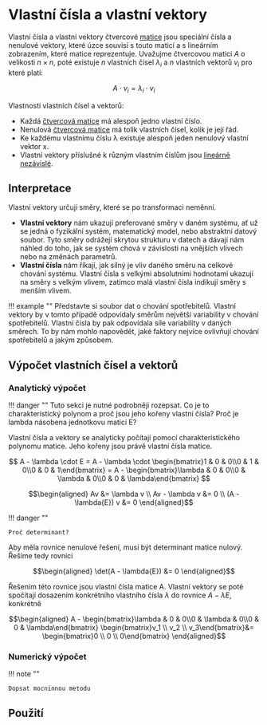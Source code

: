# Vlastní čísla a vlastní vektory
Vlastní čísla a vlastní vektory čtvercové [matice](matice.md) jsou speciální čísla a nenulové vektory, které úzce souvisí s touto maticí a s lineárním zobrazením, které matice reprezentuje. Uvažujme čtvercovou matici $A$ o velikosti $n\times{n}$, poté existuje $n$ vlastních čísel $\lambda_{i}$ a $n$ vlastních vektorů $v_{i}$ pro které platí:

$$
A \cdot v_{i} = \lambda_{i} \cdot v_{i}
$$

Vlastnosti vlastních čísel a vektorů:

- Každá [čtvercová matice](matice.md) má alespoň jedno vlastní číslo.
- Nenulová [čtvercová matice](matice.md) má tolik vlastních čísel, kolik je její řád.
- Ke každému vlastnímu číslu λ existuje alespoň jeden nenulový vlastní vektor x.
- Vlastní vektory příslušné k různým vlastním číslům jsou [lineárně nezávislé](vektorove_prostory.md#lineární-závislost).

## Interpretace 
Vlastní vektory určují směry, které se po transformaci neměnní. 

- __Vlastní vektory__ nám ukazují preferované směry v daném systému, ať už se jedná o fyzikální systém, matematický model, nebo abstraktní datový soubor. Tyto směry odrážejí skrytou strukturu v datech a dávají nám náhled do toho, jak se systém chová v závislosti na vnějších vlivech nebo na změnách parametrů.
- __Vlastní čísla__ nám říkají, jak silný je vliv daného směru na celkové chování systému. Vlastní čísla s velkými absolutními hodnotami ukazují na směry s velkým vlivem, zatímco malá vlastní čísla indikují směry s menším vlivem.

!!! example ""
    Představte si soubor dat o chování spotřebitelů. Vlastní vektory by v tomto případě odpovídaly směrům největší variability v chování spotřebitelů. Vlastní čísla by pak odpovídala síle variability v daných směrech. To by nám mohlo napovědět, jaké faktory nejvíce ovlivňují chování spotřebitelů a jakým způsobem.

## Výpočet vlastních čísel a vektorů
### Analytický výpočet
!!! danger ""
    Tuto sekci je nutné podrobněji rozepsat. Co je to charakteristický polynom a proč jsou jeho kořeny vlastní čísla? Proč je lambda násobena jednotkovu maticí E?

Vlastní čísla a vektory se analyticky počítají pomocí charakteristického polynomu matice. Jeho kořeny jsou právě vlastní čísla matice.

$$
A - \lambda \cdot E = A - \lambda \cdot \begin{bmatrix}1 & 0 & 0\\0 & 1 & 0\\0 & 0 & 1\end{bmatrix} = A - \begin{bmatrix}\lambda & 0 & 0\\0 & \lambda & 0\\0 & 0 & \lambda\end{bmatrix}
$$

$$\begin{aligned}
Av &= \lambda v \\
Av - \lambda v &= 0 \\
(A - \lambda{E}) v &= 0
\end{aligned}$$

!!! danger ""

    Proč determinant?

Aby měla rovnice nenulové řešení, musí být determinant matice nulový. Řešíme tedy rovnici

$$\begin{aligned}
\det(A - \lambda{E}) &= 0
\end{aligned}$$

Řešením této rovnice jsou vlastní čísla matice A. Vlastní vektory se poté spočítají dosazením konkrétního vlastního čísla $\lambda$ do rovnice $A - \lambda E$, konkrétně

$$\begin{aligned}
A -  \begin{bmatrix}\lambda & 0 & 0\\0 & \lambda & 0\\0 & 0 & \lambda\end{bmatrix} \begin{bmatrix}v_1 \\ v_2 \\ v_3\end{bmatrix}&= \begin{bmatrix}0 \\ 0 \\ 0\end{bmatrix}
\end{aligned}$$

### Numerický výpočet
!!! note ""

    Dopsat mocninnou metodu


## Použití